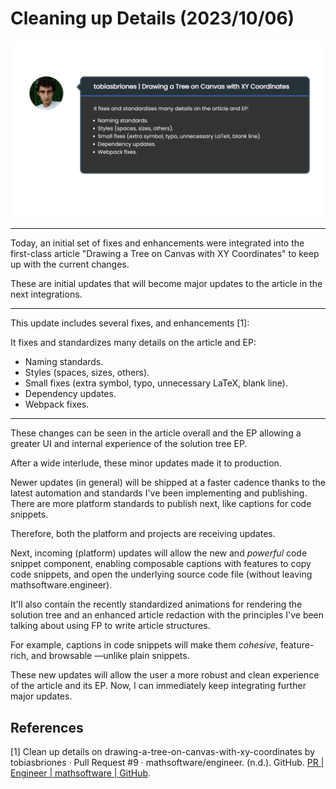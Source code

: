 <!-- Copyright (c) 2023 Tobias Briones. All rights reserved. -->
<!-- SPDX-License-Identifier: CC-BY-4.0 -->
<!-- This file is part of https://github.com/tobiasbriones/blog -->

# Cleaning up Details (2023/10/06)

![Cleaning up Details (2023/10/06)](cleaning-up-details-2023-10-06.png)

---

Today, an initial set of fixes and enhancements were integrated into the
first-class article "Drawing a Tree on Canvas with XY Coordinates" to keep up
with the current changes.

These are initial updates that will become major updates to the article in the
next integrations.

---

This update includes several fixes, and enhancements [1]:

It fixes and standardizes many details on the article and EP:

- Naming standards.
- Styles (spaces, sizes, others).
- Small fixes (extra symbol, typo, unnecessary LaTeX, blank line).
- Dependency updates.
- Webpack fixes.

---

These changes can be seen in the article overall and the EP allowing a greater
UI and internal experience of the solution tree EP.

After a wide interlude, these minor updates made it to production.

Newer updates (in general) will be shipped at a faster cadence thanks to the
latest automation and standards I've been implementing and publishing. There are
more platform standards to publish next, like captions for code snippets.

Therefore, both the platform and projects are receiving updates.

Next, incoming (platform) updates will allow the new and *powerful*
code snippet component, enabling composable captions with features to copy code
snippets, and open the underlying source code file (without leaving
mathsoftware.engineer).

It'll also contain the recently standardized animations for rendering the
solution tree and an enhanced article redaction with the principles I've been
talking about using FP to write article structures.

For example, captions in code snippets will make them *cohesive*, feature-rich,
and browsable —unlike plain snippets.

These new updates will allow the user a more robust and clean experience of the
article and its EP. Now, I can immediately keep integrating further major
updates.

## References

[1] Clean up details on drawing-a-tree-on-canvas-with-xy-coordinates by
tobiasbriones · Pull Request #9 · mathsoftware/engineer. (n.d.). GitHub.
[PR \| Engineer \| mathsoftware \| GitHub](https://github.com/mathsoftware/engineer/pull/9).
